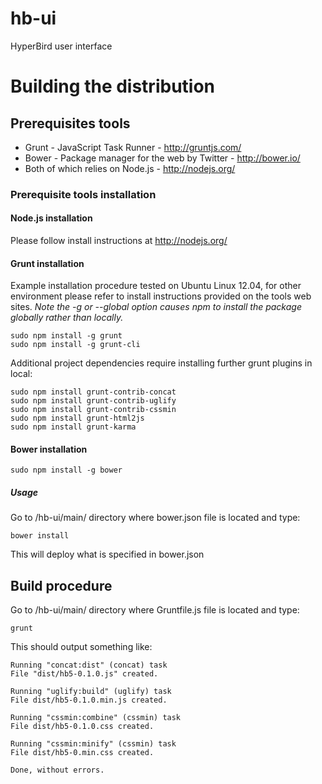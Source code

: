hb-ui
=====

HyperBird user interface


# Building the distribution #


## Prerequisites tools ##

* Grunt - JavaScript Task Runner - http://gruntjs.com/
* Bower - Package manager for the web by Twitter - http://bower.io/
* Both of which relies on Node.js - http://nodejs.org/


### Prerequisite tools installation ###


#### Node.js installation ####

Please follow install instructions at http://nodejs.org/


#### Grunt installation ####

Example installation procedure tested on Ubuntu Linux 12.04, 
for other environment please refer to install instructions 
provided on the tools web sites.
_Note the -g or --global option causes npm to install the package globally rather than locally._

    sudo npm install -g grunt
    sudo npm install -g grunt-cli

Additional project dependencies require installing further grunt plugins in local:

	sudo npm install grunt-contrib-concat
	sudo npm install grunt-contrib-uglify
	sudo npm install grunt-contrib-cssmin
	sudo npm install grunt-html2js
	sudo npm install grunt-karma


#### Bower installation ####

    sudo npm install -g bower

##### Usage #####

Go to /hb-ui/main/ directory where bower.json file is located and type:

    bower install

This will deploy what is specified in bower.json 


## Build procedure ##

Go to /hb-ui/main/ directory where Gruntfile.js file is located and type:

    grunt

This should output something like: 

    Running "concat:dist" (concat) task
    File "dist/hb5-0.1.0.js" created.
     
    Running "uglify:build" (uglify) task
    File dist/hb5-0.1.0.min.js created.
     
    Running "cssmin:combine" (cssmin) task
    File dist/hb5-0.1.0.css created.
    
    Running "cssmin:minify" (cssmin) task
    File dist/hb5-0.min.css created.
    
    Done, without errors.
     


